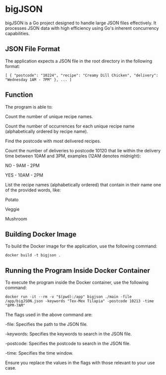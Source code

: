 
# bigJSON

  

bigJSON is a Go project designed to handle large JSON files effectively. It processes JSON data with high efficiency using Go's inherent concurrency capabilities.

  

## JSON File Format

  

The application expects a JSON file in the root directory in the following format:

  


`[ { "postcode": "10224", "recipe": "Creamy Dill Chicken", "delivery": "Wednesday 1AM - 7PM" }, ... ]`

  

## Function

The program is able to:

  

Count the number of unique recipe names.

Count the number of occurrences for each unique recipe name (alphabetically ordered by recipe name).

Find the postcode with most delivered recipes.

Count the number of deliveries to postcode 10120 that lie within the delivery time between 10AM and 3PM, examples (12AM denotes midnight):

NO - 9AM - 2PM

YES - 10AM - 2PM

List the recipe names (alphabetically ordered) that contain in their name one of the provided words, like:

Potato

Veggie

Mushroom

  
  

## Building Docker Image

To build the Docker image for the application, use the following command:

  

`docker build -t bigjson .`

  
  

## Running the Program Inside Docker Container

To execute the program inside the Docker container, use the following command:

  

`docker run -it --rm -v "$(pwd):/app" bigjson ./main -file /app/bigJSON.json -keywords "Tex-Mex Tilapia" -postcode 10213 -time "8PM-7AM"`

The flags used in the above command are:

  

-file: Specifies the path to the JSON file.

-keywords: Specifies the keywords to search in the JSON file.

-postcode: Specifies the postcode to search in the JSON file.

-time: Specifies the time window.

Ensure you replace the values in the flags with those relevant to your use case.
